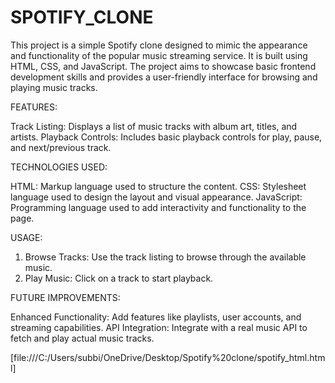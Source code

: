 # SPOTIFY_CLONE

This project is a simple Spotify clone designed to mimic the appearance and functionality of the popular music streaming service. It is built using HTML, CSS, and JavaScript. The project aims to showcase basic frontend development skills and provides a user-friendly interface for browsing and playing music tracks.

FEATURES:

Track Listing: Displays a list of music tracks with album art, titles, and artists.
Playback Controls: Includes basic playback controls for play, pause, and next/previous track.

TECHNOLOGIES USED:

HTML: Markup language used to structure the content.
CSS: Stylesheet language used to design the layout and visual appearance.
JavaScript: Programming language used to add interactivity and functionality to the page.

USAGE:

1. Browse Tracks: Use the track listing to browse through the available music.
2. Play Music: Click on a track to start playback.

FUTURE IMPROVEMENTS:

Enhanced Functionality: Add features like playlists, user accounts, and streaming capabilities.
API Integration: Integrate with a real music API to fetch and play actual music tracks.

 [file:///C:/Users/subbi/OneDrive/Desktop/Spotify%20clone/spotify_html.html]
